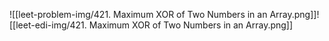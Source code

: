 ![[leet-problem-img/421. Maximum XOR of Two Numbers in an Array.png]]![[leet-edi-img/421. Maximum XOR of Two Numbers in an Array.png]]
